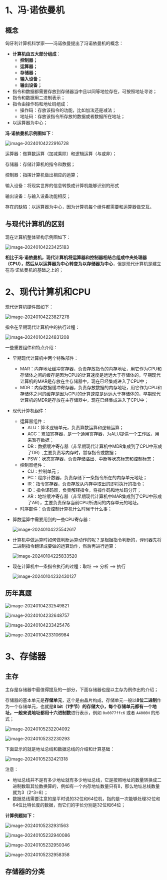 # 1、冯·诺依曼机

## 概念

匈牙利计算机科学家——冯诺依曼提出了冯诺依曼机的概念：

- **计算机由五大部分组成**：
  - **控制器；**
  - **运算器；**
  - **存储器；**
  - **输入设备；**
  - **输出设备；**
- 指令和数据都需要存放到存储器当中且以同等地位存在，可按照地址寻访；
- 指令和数据用二进制表示；
- 指令由操作码和地址码组成：
  - 操作码：存放该指令的功能，比如加法还是减法；
  - 地址码：存放该指令所存放的数据或者数据所在地址；
- 以运算器为中心；

**冯·诺依曼机示例图如下**：

![image-20240104222916728](./assets/image-20240104222916728.png)

运算器：做算数运算（加减乘除）和逻辑运算（与或非）；

存储器：存储计算机的指令和数据；

控制器：指挥计算机做出相应的运算；

输入设备：将现实世界的信息转换成计算机能够识别的形式

输出设备：与输入设备功能相反；

存在的缺陷：以运算器为中心，因为计算机每个组件都需要和运算器做交互。

## 与现代计算机的区别

现在计算机整体架构示例图如下：

![image-20240104223425183](./assets/image-20240104223425183.png)

**相比于冯·诺依曼机，现代计算机将运算器和控制器相结合组成中央处理器（CPU），然后从以运算器为中心转变为以存储器为中心**，但是现代计算机是建立在冯·诺依曼机的基础之上的；

# 2、现代计算机和CPU

现代计算机硬件图如下：

![image-20240104223827278](./assets/image-20240104223827278.png)

指令在早期现代计算机中的执行过程：

![image-20240104224831208](./assets/image-20240104224831208.png)

一些重要组件和特点介绍：

- 早期现代计算机中两个特殊部件：

  - MAR：内存地址缓冲寄存器，负责存放指令的内存地址，用它作为CPU和存储体之间的缓存是因为CPU的计算速度是远远大于存储体的，早期现代计算机的MAR是存放在主存储器中，现在已经集成进入了CPU中；
  - MDR：内存数据缓冲寄存器，负责存放数据的内存地址，用它作为CPU和存储体之间的缓存是因为CPU的计算速度是远远大于存储体的，早期现代计算机的MDR是存放在主存储器中，现在已经集成进入了CPU中；

- 现代计算机组件：

  - 运算器组件：
    - ALU：算术逻辑单元，负责算数运算和逻辑运算；
    - ACC：累加寄存器，是一个通用寄存器，为ALU提供一个工作区，用来暂存数据；
    - DR：数据缓冲寄存器（非早期现代计算机中MDR集成到了CPU中形成了DR）,主要负责写内存时，暂存指令或数据；
    - PSW：状态寄存器，负责存储溢出、中断等状态标志和控制标志；
  - 控制器组件：
    - CU：控制单元；
    - PC：程序计数器，负责存储下一条指令所在的内存单元地址；
    - IR：指令寄存器，负责存放从内存中取出的即将执行的指令；
    - ID：指令译码器，负责解释指令，将操作码和地址码分开；
    - AR：地址缓冲寄存器（非早期现代计算机中MAR集成到了CPU中形成了AR），主要负责保存当前CPU所访问的内存单元的地址。
  - 时序部件：负责控制计算机什么时候干什么事；

- 算数运算中需要用到的一些CPU寄存器：

  ![image-20240104225542617](./assets/image-20240104225542617.png)

- 计算机中做运算时如何做判断运算动作的呢？是根据指令判断的，译码器先将二进制指令翻译成要做的运算动作，然后再进行运算：

  ![image-20240104225833520](./assets/image-20240104225833520.png)

- 现在计算机中一条指令执行的过程：取址 ==> 分析 ==> 执行

  ![image-20240104232430127](./assets/image-20240104232430127.png)

## 历年真题

![image-20240104232549821](./assets/image-20240104232549821.png)

![image-20240104232648757](./assets/image-20240104232648757.png)

![image-20240104233425476](./assets/image-20240104233425476.png)

![image-20240104233106984](./assets/image-20240104233106984.png)

# 3、存储器

## 主存

主存是存储器中最值得提及的一部分，下面存储器也是以主存为例作出的介绍；

存储器的基本单元是**存储单元**，这个是由晶片构成，存储单元一般以**8位二进制**作为一个存储单元，也就是**8 bit（1字节）**的存储大小，每个存储单元都有一个地址，一般来说地址都用**十六进制数**进行表示，例如 `0x0077ffc6` 或者 `A4000H` 的形式；

![image-20240105232204092](./assets/image-20240105232204092.png)

![image-20240105232230293](./assets/image-20240105232230293.png)

下面显示的就是地址总线和数据总线的介绍和计算基础：

![image-20240105232421318](./assets/image-20240105232421318.png)

注意：

- 地址总线并不是有多少地址就有多少地址总线，它是按照地址的数量转换成二进制数取其位数换算的，例如有一个内存地址数量只有8，那么地址总线数量就为3（2^3=8）；
- 数据总线需要注意的是平时说的32位和64位机，指的是一次能够处理32位和64位比特长度的数据，而它们的字长分别是32位和64位；

**计算例题如下：**

![image-20240105232931563](./assets/image-20240105232931563.png)

![image-20240105232940086](./assets/image-20240105232940086.png)

![image-20240105232950346](./assets/image-20240105232950346.png)

![image-20240105232958358](./assets/image-20240105232958358.png)

## 存储器的分类
